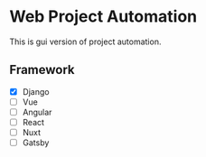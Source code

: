 # Web Project Automation
This is gui version of project automation.

## Framework
- [x] Django
- [ ] Vue
- [ ] Angular
- [ ] React
- [ ] Nuxt
- [ ] Gatsby
